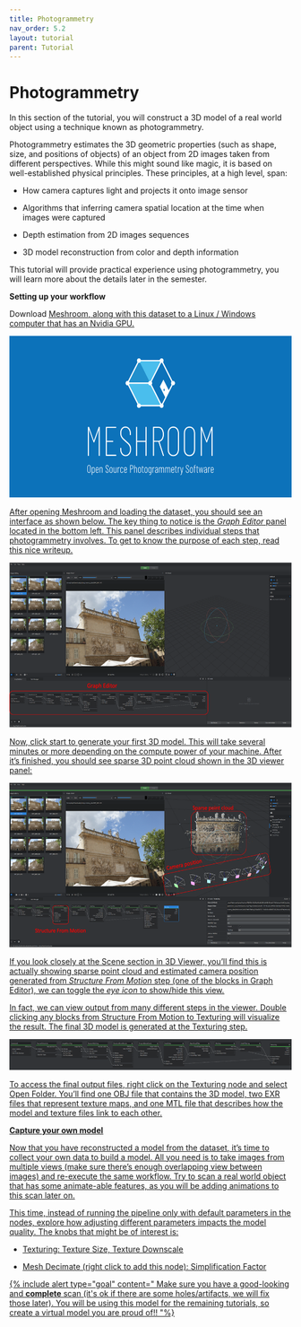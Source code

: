 ```yaml
---
title: Photogrammetry
nav_order: 5.2
layout: tutorial
parent: Tutorial
---
```


# Photogrammetry

In this section of the tutorial, you will construct a 3D model of a real
world object using a technique known as photogrammetry.

Photogrammetry estimates the 3D geometric properties (such as shape,
size, and positions of objects) of an object from 2D images taken from
different perspectives. While this might sound like magic, it is based
on well-established physical principles. These principles, at a high
level, span:

-   How camera captures light and projects it onto image sensor

-   Algorithms that inferring camera spatial location at the time when
    images were captured

-   Depth estimation from 2D images sequences

-   3D model reconstruction from color and depth information

This tutorial will provide practical experience using photogrammetry, you
will learn more about the details later in the semester.

**Setting up your workflow**

Download [<u>Meshroom](https://alicevision.org/#meshroom), along
with this
[<u>dataset](https://drive.google.com/file/d/1TXwt8oSllGSJLj8Z6-y1i0yqj81JxM_v/view?usp=sharing)
to a Linux / Windows computer that has an Nvidia GPU.

<img src="../../assets/img/overview/photogrammetry/media/image4.png"
style="width:6in;height:3in" />

After opening Meshroom and loading the dataset, you should see an
interface as shown below. The key thing to notice is the *Graph Editor*
panel located in the bottom left. This panel describes individual steps
that photogrammetry involves. To get to know the purpose of each step,
read [<u>this](https://alicevision.org/#photogrammetry/) nice
writeup.

<img src="../../assets/img/overview/photogrammetry/media/image3.png"
style="width:6in;height:3.05556in" />

Now, click start to generate your first 3D model. This will take several
minutes or more depending on the compute power of your machine. After
it’s finished, you should see sparse 3D point cloud shown in the 3D
viewer panel:

<img src="../../assets/img/overview/photogrammetry/media/image5.png"
style="width:6in;height:3.05556in" />

If you look closely at the Scene section in 3D Viewer, you’ll find this
is actually showing sparse point cloud and estimated camera position
generated from *Structure From Motion* step (one of the blocks in Graph
Editor), we can toggle the *eye icon* to show/hide this view.

In fact, we can view output from many different steps in the viewer.
Double clicking any blocks from Structure From Motion to Texturing will
visualize the result. The final 3D model is generated at the Texturing
step.

<img src="../../assets/img/overview/photogrammetry/media/image2.png"
style="width:6in;height:0.56944in" />

To access the final output files, right click on the Texturing node and
select Open Folder. You’ll find one OBJ file that contains the 3D model,
two EXR files that represent texture maps, and one MTL file that
describes how the model and texture files link to each other.

**Capture your own model**

Now that you have reconstructed a model from the dataset, it’s time to
collect your own data to build a model. All you need is to take images
from multiple views (make sure there’s enough overlapping view between
images) and re-execute the same workflow. Try to scan a real world
object that has some animate-able features, as you will be adding
animations to this scan later on.

This time, instead of running the pipeline only with default parameters
in the nodes, explore how adjusting different parameters impacts the
model quality. The knobs that might be of interest is:

-   Texturing: Texture Size, Texture Downscale

-   Mesh Decimate (right click to add this node): Simplification Factor

{% include alert type="goal" content="
Make sure you have a good-looking and **<u>complete</u>** scan (it's ok
if there are some holes/artifacts, we will fix those later). You will be
using this model for the remaining tutorials, so create
a virtual model you are proud of!!
"%}
